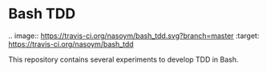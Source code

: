 # Bash TDD

.. image:: https://travis-ci.org/nasoym/bash_tdd.svg?branch=master
   :target: https://travis-ci.org/nasoym/bash_tdd

This repository contains several experiments to develop TDD in Bash.

